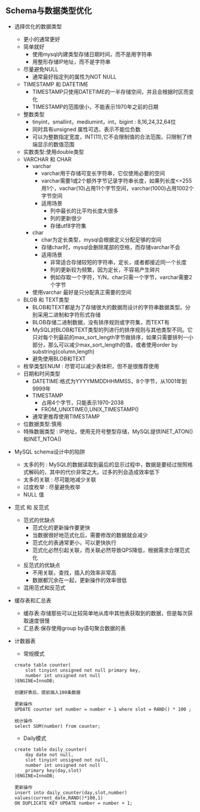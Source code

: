 ## Schema与数据类型优化

+ 选择优化的数据类型
    + 更小的通常更好
    + 简单就好
        + 使用mysql内建类型存储日期时间，而不是用字符串
        + 用整形存储IP地址，而不是字符串
    + 尽量避免NULL
        + 通常最好指定列的属性为NOT NULL
    + TIMESTAMP 和 DATETIME
        + TIMESTAMP只使用DATETIME的一半存储空间，并且会根据时区而变化
        + TIMESTAMP的范围很小，不能表示1970年之前的日期
    + 整数类型
        + tinyint，smallint，mediumint，int，bigint : 8,16,24,32,64位
        + 同时具有unsigned 属性可选，表示不能位负数
        + 可以为整数指定宽度，INT(11),它不会限制值的合法范围，只限制了终端显示的数值范围
    + 实数类型:使用double类型
    + VARCHAR 和 CHAR
        + varchar 
            + varchar用于存储可变长字符串，它仅使用必要的空间
            + varchar需要1或2个额外字节记录字符串长度，如果列长度<=255用1个，vachar(10)占用11个字节空间，varchar(1000)占用1002个字节空间
            + 适用场景
                + 列中最长的比平均长度大很多
                + 列的更新很少
                + 存储utf8字符集
        + char
            + char为定长类型，mysql会根据定义分配足够的空间
            + 存储char时，mysql会删除尾部的空格，而存储varchar不会
            + 适用场景
                + 非常适合存储较短的字符串，定长，或者都接近同一个长度
                + 列的更新较为频繁，因为定长，不容易产生碎片
                + 例如存取一个字符，Y/N，char只需一个字节，varchar需要2个字节
        + 使用varchar 最好是只分配真正需要的空间
    + BLOB 和 TEXT类型
        + BLOB和TEXT都是为了存储很大的数据而设计的字符串数据类型。分别采用二进制和字符形式存储
        + BLOB存储二进制数据，没有排序规则或字符集，而TEXT有
        + MySQL对BLOB和TEXT类型的列进行的排序规则与其他类型不同。它只对每个列最前的max_sort_length字节做排序，如果只需要排列一小部分，那么可以减少max_sort_length的值，或者使用order by substring(column,length)
        + 避免使用BLOB和TEXT
    + 枚举类型ENUM : 尽管可以减少表体积，但不是很推荐使用
    + 日期和时间类型
        + DATETIME:格式为YYYYMMDDHHMMSS，8个字节，从1001年到9999年
        + TIMESTAMP 
            + 占用4个字节，只能表示1970-2038
            + FROM_UNIXTIME(),UNIX_TIMESTAMP()
        + 通常更推荐使用TIMESTAMP
    + 位数据类型:慎用
    + 特殊数据类型 : IP地址，使用无符号整型存储，MySQL提供INET_ATON()和INET_NTOA()
    
+ MySQL schema设计中的陷阱
    + 太多的列 : MySQL的数据读取到最后的显示过程中，数据是要经过按照格式解码的，其中的代价非常之大。过多的列会造成效率低下
    + 太多的关联 : 尽可能地减少关联
    + 过度枚举 : 尽量避免枚举
    + NULL 值

+ 范式 和 反范式
    + 范式的优缺点
        + 范式化的更新操作要更快
        + 当数据很好地范式化后，需要修改的数据就会减少
        + 范式化的表通常更小，可以更快执行
        + 范式化必然引起关联，而关联必然导致QPS降低，根据需求合理范式化
    + 反范式的优缺点
        + 不用关联，查找，插入的效率非常高
        + 数据都冗余在一起，更新操作的效率很低
    + 混用范式和反范式

+ 缓存表和汇总表
    + 缓存表:存储那些可以比较简单地从库中其他表获取到的数据，但是每次获取速度很慢
    + 汇总表:保存使用group by语句聚合数据的表

+ 计数器表
    + 常规模式
    ```
    create table counter(
        slot tinyint unsigned not null primary key,
        number int unsigned not null
    )ENGINE=InnoDB;

    创建好表后，提前插入100条数据
    ```
    ```
    更新操作
    UPDATE counter set number = number + 1 where slot = RAND() * 100 ;
    ```
    ```
    统计操作
    select SUM(number) from counter;
    ```
    + Daily模式
    ```
    create table daily_counter(
        day date not null,
        slot tinyint unsigned not null,
        number int unsigned not null
        primary key(day,slot)
    )ENGINE=InnoDB;
    ```
    ```
    更新操作
    insert into daily_counter(day,slot,number) 
    values(current_date,RAND()*100,1) 
    ON DUPLICATE KEY UPDATE number = number + 1;
    ```
